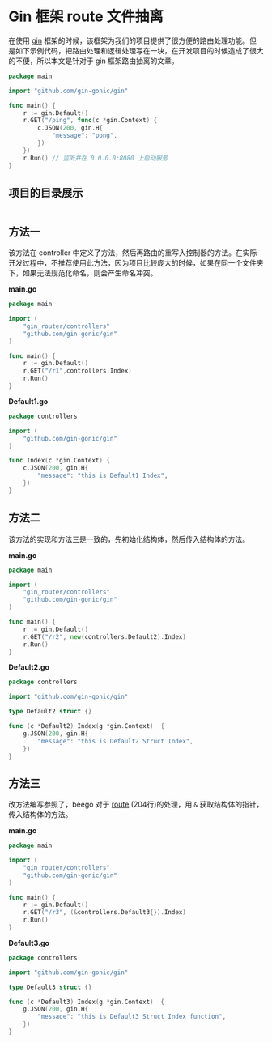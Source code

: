 # Gin 框架 route 文件抽离

在使用 [gin](https://gin-gonic.com/zh-cn/docs/) 框架的时候，该框架为我们的项目提供了很方便的路由处理功能。但是如下示例代码，把路由处理和逻辑处理写在一块，在开发项目的时候造成了很大的不便，所以本文是针对于 gin 框架路由抽离的文章。


```go
package main

import "github.com/gin-gonic/gin"

func main() {
	r := gin.Default()
	r.GET("/ping", func(c *gin.Context) {
		c.JSON(200, gin.H{
			"message": "pong",
		})
	})
	r.Run() // 监听并在 0.0.0.0:8080 上启动服务
}
```

## 项目的目录展示

```text

```

## 方法一

该方法在 controller 中定义了方法，然后再路由的重写入控制器的方法。在实际开发过程中，不推荐使用此方法，因为项目比较庞大的时候，如果在同一个文件夹下，如果无法规范化命名，则会产生命名冲突。

**main.go**

```go
package main

import (
	"gin_router/controllers"
	"github.com/gin-gonic/gin"
)

func main() {
	r := gin.Default()
	r.GET("/r1",controllers.Index)
	r.Run()
}
```

**Default1.go**

```go
package controllers

import (
	"github.com/gin-gonic/gin"
)

func Index(c *gin.Context) {
	c.JSON(200, gin.H{
		"message": "this is Default1 Index",
	})
}
```

## 方法二

该方法的实现和方法三是一致的，先初始化结构体，然后传入结构体的方法。

**main.go**

```go
package main

import (
	"gin_router/controllers"
	"github.com/gin-gonic/gin"
)

func main() {
	r := gin.Default()
	r.GET("/r2", new(controllers.Default2).Index)
	r.Run()
}

```

**Default2.go**

```go
package controllers

import "github.com/gin-gonic/gin"

type Default2 struct {}

func (c *Default2) Index(g *gin.Context)  {
	g.JSON(200, gin.H{
		"message": "this is Default2 Struct Index",
	})
}

```

## 方法三

改方法编写参照了，beego 对于 [route](https://github.com/beego/beego/blob/v2.0.0/server/web/router.go) (204行)的处理，用 `&` 获取结构体的指针，传入结构体的方法。

**main.go**

```go
package main

import (
	"gin_router/controllers"
	"github.com/gin-gonic/gin"
)

func main() {
	r := gin.Default()
	r.GET("/r3", (&controllers.Default3{}).Index)
	r.Run()
}

```

**Default3.go**

```go
package controllers

import "github.com/gin-gonic/gin"

type Default3 struct {}

func (c *Default3) Index(g *gin.Context)  {
	g.JSON(200, gin.H{
		"message": "this is Default3 Struct Index function",
	})
}
```